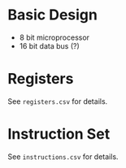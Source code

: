# Basic Design
- 8 bit microprocessor
- 16 bit data bus (?)

# Registers
See `registers.csv` for details.

# Instruction Set
See `instructions.csv` for details.